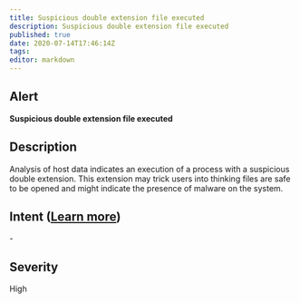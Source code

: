 ```yaml
---
title: Suspicious double extension file executed
description: Suspicious double extension file executed
published: true
date: 2020-07-14T17:46:14Z
tags:
editor: markdown
---
```


## Alert
**Suspicious double extension file executed**

## Description
Analysis of host data indicates an execution of a process with a suspicious double extension. This extension may trick users into thinking files are safe to be opened and might indicate the presence of malware on the system.

## Intent ([Learn more](/public/security/alerts/intentions.md))
\-

## Severity
High




